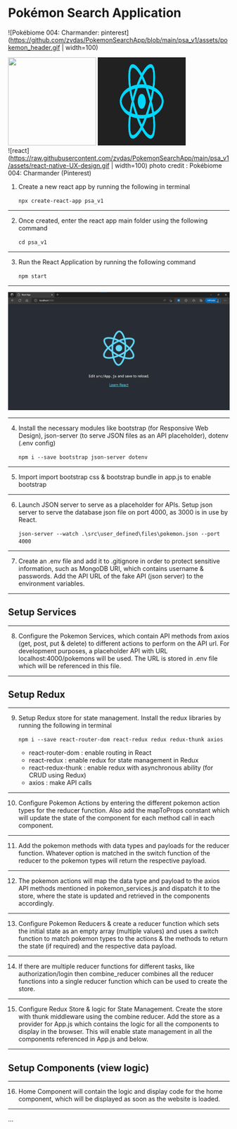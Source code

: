 # Pokémon Search Application

![Pokébiome 004: Charmander: pinterest](https://github.com/zvdas/PokemonSearchApp/blob/main/psa_v1/assets/pokemon_header.gif | width=100) 

<div>
    <img src="https://github.com/zvdas/PokemonSearchApp/blob/main/psa_v1/assets/pokemon_header.gif" alt="" width="200" height="200"/>
    <img src="https://raw.githubusercontent.com/zvdas/PokemonSearchApp/main/psa_v1/assets/react-native-UX-design.gif" alt="" width="200" height="200"/>
</div

![react](https://raw.githubusercontent.com/zvdas/PokemonSearchApp/main/psa_v1/assets/react-native-UX-design.gif | width=100)
photo credit : Pokébiome 004: Charmander (Pinterest)

1. Create a new react app by running the following in terminal
    
    `npx create-react-app psa_v1`
---
2. Once created, enter the react app main folder using the following command
    
    `cd psa_v1`
---
3. Run the React Application by running the following command
    
    `npm start`
---
![screenshot](https://raw.githubusercontent.com/zvdas/PokemonSearchApp/main/screenshots/screenshot_001.png)

---   
4. Install the necessary modules like bootstrap (for Responsive Web Design), json-server (to serve JSON files as an API placeholder), dotenv (.env config)
    
    `npm i --save bootstrap json-server dotenv`
---
5. Import import bootstrap css & bootstrap bundle in app.js to enable bootstrap
---
6.  Launch JSON server to serve as a placeholder for APIs. Setup json server to serve the database json file on port 4000, as 3000 is in use by React.

    `json-server --watch .\src\user_defined\files\pokemon.json --port 4000`
---
7. Create an .env file and add it to .gitignore in order to protect sensitive information, such as MongoDB URI, which contains username & passwords. Add the API URL of the fake API (json server) to the environment variables.
---
## Setup Services
---
8. Configure the Pokemon Services, which contain API methods from axios (get, post, put & delete) to different actions to perform on the API url. For development purposes, a placeholder API with URL localhost:4000/pokemons will be used. The URL is stored in .env file which will be referenced in this file.
---
## Setup Redux
---
9. Setup Redux store for state management. Install the redux libraries by running the following in terminal
    
    `npm i --save react-router-dom react-redux redux redux-thunk axios`

    - react-router-dom : enable routing in React
    - react-redux : enable redux for state management in Redux
    - react-redux-thunk : enable redux with asynchronous ability (for CRUD using Redux)
    - axios : make API calls
---
10. Configure Pokemon Actions by entering the different pokemon action types for the reducer function. Also add the mapToProps constant which will update the state of the component for each method call in each component.
---
11. Add the pokemon methods with data types and payloads for the reducer function. Whatever option is matched in the switch function of the reducer to the pokemon types will return the respective payload.
---
12. The pokemon actions will map the data type and payload to the axios API methods mentioned in pokemon_services.js and dispatch it to the store, where the state is updated and retrieved in the components accordingly.
---
13. Configure Pokemon Reducers & create a reducer function which sets the initial state as an empty array (multiple values) and uses a switch function to match pokemon types to the actions & the methods to return the state (if required) and the respective data payload.
---
14. If there are multiple reducer functions for different tasks, like authorization/login then combine_reducer combines all the reducer functions into a single reducer function which can be used to create the store.
---
15. Configure Redux Store & logic for State Management. Create the store with thunk middleware using the combine reducer. Add the store as a provider for App.js which contains the logic for all the components to display in the browser. This will enable state management in all the components referenced in App.js and below.
---
## Setup Components (view logic)
---
16. Home Component will contain the logic and display code for the home component, which will be displayed as soon as the website is loaded.
---
...
